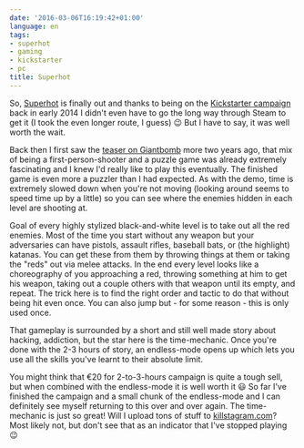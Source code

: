 ```yaml
---
date: '2016-03-06T16:19:42+01:00'
language: en
tags:
- superhot
- gaming
- kickstarter
- pc
title: Superhot
---
```


So, [Superhot][] is finally out and thanks to being on the
[Kickstarter campaign][kickstarter] back in early 2014 I didn't even have to go
the long way through Steam to get it (I took the even longer route, I guess) 😉
But I have to say, it was well worth the wait.

Back then I first saw the [teaser on Giantbomb][gb] more two years ago, that mix
of being a first-person-shooter and a puzzle game was already extremely
fascinating and I knew I'd really like to play this eventually. The finished
game is even more a puzzler than I had expected. As with the demo, time is
extremely slowed down when you're not moving (looking around seems to speed time
up by a little) so you can see where the enemies hidden in each level are
shooting at.

Goal of every highly stylized black-and-white level is to take out all the red
enemies. Most of the time you start without any weapon but your adversaries can
have pistols, assault rifles, baseball bats, or (the highlight) katanas. You can
get these from them by throwing things at them or taking the "reds" out via
melee attacks. In the end every level looks like a choreography of you
approaching a red, throwing something at him to get his weapon, taking out a
couple others with that weapon until its empty, and repeat. The trick here is to
find the right order and tactic to do that without being hit even once. You can
also jump but - for some reason - this is only used once.

That gameplay is surrounded by a short and still well made story about hacking,
addiction, but the star here is the time-mechanic. Once you're done with the 2-3
hours of story, an endless-mode opens up which lets you use all the skills
you've learnt to their absolute limit.

You might think that €20 for 2-to-3-hours campaign is quite a tough sell, but
when combined with the endless-mode it is well worth it 😃 So far I've finished
the campaign and a small chunk of the endless-mode and I can definitely see
myself returning to this over and over again. The time-mechanic is just so
great! Will I upload tons of stuff to [killstagram.com][]? Most likely not, but
don't see that as an indicator that I've stopped playing 😉

[superhot]: http://superhotgame.com/
[kickstarter]: https://www.kickstarter.com/projects/375798653/superhot
[gb]: http://www.giantbomb.com/videos/unprofessional-fridays-09-20-13/2300-7975/
[killstagram.com]: https://killstagram.com/
